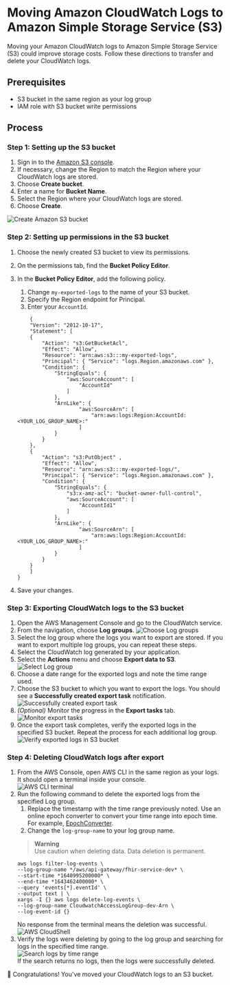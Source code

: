 # Moving Amazon CloudWatch Logs to Amazon Simple Storage Service (S3)
Moving your Amazon CloudWatch logs to Amazon Simple Storage Service (S3) could improve storage costs. Follow these directions to transfer and delete your CloudWatch logs.

## Prerequisites
- S3 bucket in the same region as your log group  
- IAM role with S3 bucket write permissions

## Process

### Step 1: Setting up the S3 bucket
1. Sign in to the [Amazon S3 console](https://console.aws.amazon.com/s3/).  
1. If necessary, change the Region to match the Region where your CloudWatch logs are stored. 
1. Choose **Create bucket**.
1. Enter a name for **Bucket Name**. 
1. Select the Region where your CloudWatch logs are stored.
1. Choose **Create**.

![Create Amazon S3 bucket](/imgs/createbucket.jpg)

### Step 2: Setting up permissions in the S3 bucket
1. Choose the newly created S3 bucket to view its permissions. 
1. On the permissions tab, find the **Bucket Policy Editor**.
1. In the **Bucket Policy Editor**, add the following policy.  
    1. Change `my-exported-logs` to the name of your S3 bucket.
    1. Specify the Region endpoint for Principal.
    1. Enter your `AccountId`.

    ```
        {
        "Version": "2012-10-17",
        "Statement": [
        {
            "Action": "s3:GetBucketAcl",
            "Effect": "Allow",
            "Resource": "arn:aws:s3:::my-exported-logs",
            "Principal": { "Service": "logs.Region.amazonaws.com" },
            "Condition": {
                "StringEquals": {
                    "aws:SourceAccount": [
                        "AccountId"
                    ]
                },
                "ArnLike": {
                        "aws:SourceArn": [
                            "arn:aws:logs:Region:AccountId:<YOUR_LOG_GROUP_NAME>:"
                        ]
                }
            }
        },
        {
            "Action": "s3:PutObject" ,
            "Effect": "Allow",
            "Resource": "arn:aws:s3:::my-exported-logs/",
            "Principal": { "Service": "logs.Region.amazonaws.com" },
            "Condition": {
                "StringEquals": {
                    "s3:x-amz-acl": "bucket-owner-full-control",
                    "aws:SourceAccount": [
                        "AccountId1"
                    ]
                },
                "ArnLike": {
                        "aws:SourceArn": [
                            "arn:aws:logs:Region:AccountId:<YOUR_LOG_GROUP_NAME>:"
                        ]
                }
            }
        }
        ]
    }
    ```
1. Save your changes.

### Step 3: Exporting CloudWatch logs to the S3 bucket
1. Open the AWS Management Console and go to the CloudWatch service. 
1. From the navigation, choose **Log groups**.
    ![Choose Log groups](/imgs/chooseloggroups.jpg)
1. Select the log group where the logs you want to export are stored. If you want to export multiple log groups, you can repeat these steps.
1. Select the CloudWatch log generated by your application.
1. Select the **Actions** menu and choose **Export data to S3**.
   ![Select Log group](/imgs/selectloggroup.jpg)
1. Choose a date range for the exported logs and note the time range used. 
    <!--- There was a comment in the quip about adding a note about time granularity in seconds, but I didn't see where it was addressed in the text. Also something about conversion to epoch time? --->
1. Choose the S3 bucket to which you want to export the logs. You should see a **Successfully created export task** notification.
    ![Successfully created export task](/imgs/successfullycreatedexporttask.jpg)
1. *(Optional)* Monitor the progress in the **Export tasks** tab.
    ![Monitor export tasks](/imgs/monitorexporttasks.jpg)
1. Once the export task completes, verify the exported logs in the specified S3 bucket. Repeat the process for each additional log group.
    <!--- What happens if the export fails? --->
    ![Verify exported logs in S3 bucket](/imgs/verifyexportins3bucket.jpg)

### Step 4: Deleting CloudWatch logs after export
1. From the AWS Console, open AWS CLI in the same region as your logs. It should open a terminal inside your console.  
    ![AWS CLI terminal](/imgs/awscliterminal.jpg)
1. Run the following command to delete the exported logs from the specified Log group. 
    1. Replace the timestamp with the time range previously noted. Use an online epoch converter to convert your time range into epoch time. For example, [EpochConverter](https://www.epochconverter.com).
    1. Change the `log-group-name` to your log group name.  
    > **Warning**  
    > Use caution when deleting data. Data deletion is permanent.
    ```
    aws logs filter-log-events \
    --log-group-name */aws/api-gateway/fhir-service-dev* \
    --start-time *1640995200000* \
    --end-time *1643462400000* \
    --query 'events[*].eventId' \
    --output text | \
    xargs -I {} aws logs delete-log-events \
    --log-group-name CloudwatchAccessLogGroup-dev-Arn \
    --log-event-id {}
    ```
    No response from the terminal means the deletion was successful.
    <!--- What does unsuccessful look like? --->
    ![AWS CloudShell](/imgs/awscloudshell.jpg)
1. Verify the logs were deleting by going to the log group and searching for logs in the specified time range.  
    ![Search logs by time range](/imgs/searchlogsbytimerange.jpg)  
    If the search returns no logs, then the logs were successfully deleted.

:tada: Congratulations! You've moved your CloudWatch logs to an S3 bucket.
